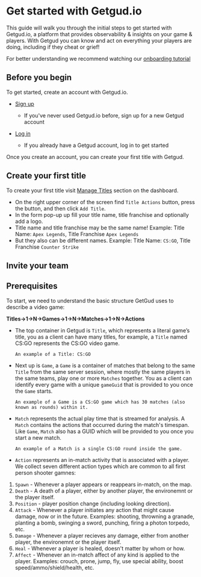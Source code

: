 # Get started with Getgud.io

This guide will walk you through the initial steps to get started with Getgud.io, a platform that provides observability & insights on your game & players. With Getgud you can know and act on everything your players are doing, including if they cheat or grief!

For better understanding we recommend watching our [onboarding tutorial](https://www.youtube.com/watch?v=4a7rFfUTUrI)

## Before you begin

To get started, create an account with Getgud.io.

- [Sign up](https://staging.dashboard.getgud.io/auth/register/)
  - If you've never used Getgud.io before, sign up for a new Getgud account
 
- [Log in](https://staging.dashboard.getgud.io/auth/login/)
  - If you already have a Getgud account, log in to get started
 
Once you create an account, you can create your first title with Getgud.

## Create your first title

To create your first title visit [Manage Titles](https://staging.dashboard.getgud.io/manage/titles/) section on the dashboard. 

- On the right upper corner of the screen find `Title Actions` button, press the button, and then click `Add Title`.
- In the form pop-up up fill your title name, title franchise and optionally add a logo.
- Title name and title franchise may be the same name! Example: Title Name: `Apex Legends`, Title Franchise `Apex Legends`
- But they also can be different names. Example: Title Name: `CS:GO`, Title Franchise `Counter Strike`

## Invite your team





## Prerequisites

To start, we need to understand the basic structure GetGud uses to describe a video game: 

**Titles->1->N->Games->1->N->Matches->1->N->Actions**

* The top container in Getgud is `Title`, which represents a literal game’s title, you as a client can have many titles, for example, a `Title` named CS:GO represents the CS:GO video game.

  ```
  An example of a Title: CS:GO 
  ```

* Next up is `Game`, a `Game` is a container of matches that belong to the same `Title` from the same server session, where mostly the same players in the same teams, play one or more `Matches` together. You as a client can identify every game with a unique `gameGuid` that is provided to you once the `Game` starts. 

  ```
  An example of a Game is a CS:GO game which has 30 matches (also known as rounds) within it.
  ```

* `Match` represents the actual play time that is streamed for analysis.
A `Match` contains the actions that occurred during the match's timespan.
Like `Game`, `Match` also has a GUID which will be provided to you once you start a new match.

  ```
  An example of a Match is a single CS:GO round inside the game.
  ```

* `Action` represents an in-match activity that is associated with a player. We collect seven different action types which are common to all first person shooter gamnes:
1. `Spawn` - Whenever a player appears or reappears in-match, on the map.
2. `Death` - A death of a player, either by another player, the environemnt or the player itself.
3. `Position` - player position change (including looking direction).
4. `Attack` - Whenever a player initiates any action that might cause damage, now or in the future. Examples: shooting, throwning a granade, planting a bomb, swinging a sword, punching, firing a photon torpedo, etc.
5. `Damage` - Whenever a player recieves any damage, either from another player, the environemnt or the player itself.
6. `Heal` - Whenever a player is healed, doesn't matter by whom or how.
7. `Affect` - Whenever an in-match affect of any kind is applied to the player. Examples: crouch, prone, jump, fly, use special ability, boost speed/ammo/shield/health, etc. 
